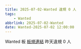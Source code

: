 ```yaml
---
title: 2025-07-02-Wanted 違規 0 人
tags:
    - Wanted
abbrlink: 2025-07-02-Wanted
date: Wanted-2025-07-02 12:00:00
---
```

Wanted 板 [板規連結](https://www.ptt.cc/bbs/Wanted/M.1608829773.A.D3B.html)
昨天違規 0 人
